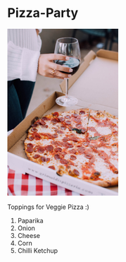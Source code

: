 # Pizza-Party

<img src= "https://github.com/soumya240893/Pizza-Party/blob/main/images/Pizza.jpg" width=50% height=50%>

Toppings for Veggie Pizza :)
  1. Paparika
  2. Onion
  3. Cheese
  4. Corn
  5. Chilli Ketchup


